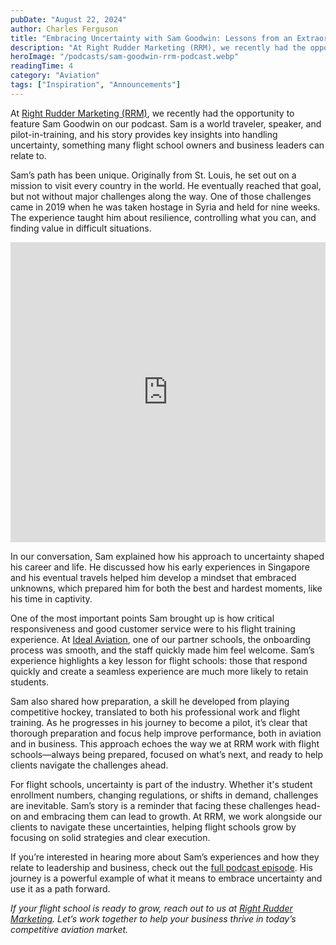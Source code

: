 ```yaml
---
pubDate: "August 22, 2024"
author: Charles Ferguson
title: "Embracing Uncertainty with Sam Goodwin: Lessons from an Extraordinary Journey"
description: "At Right Rudder Marketing (RRM), we recently had the opportunity to feature Sam Goodwin on our podcast. Sam is a world traveler, speaker, and pilot-in-training, and his story provides key insights into handling uncertainty, something many flight school owners and business leaders can relate to."
heroImage: "/podcasts/sam-goodwin-rrm-podcast.webp"
readingTime: 4
category: "Aviation"
tags: ["Inspiration", "Announcements"]
---
```


At [Right Rudder Marketing (RRM)](https://rightruddermarketing.com/schedule-call), we recently had the opportunity to feature Sam Goodwin on our podcast. Sam is a world traveler, speaker, and pilot-in-training, and his story provides key insights into handling uncertainty, something many flight school owners and business leaders can relate to.

Sam’s path has been unique. Originally from St. Louis, he set out on a mission to visit every country in the world. He eventually reached that goal, but not without major challenges along the way. One of those challenges came in 2019 when he was taken hostage in Syria and held for nine weeks. The experience taught him about resilience, controlling what you can, and finding value in difficult situations.

<iframe width="100%" height="480" src="https://www.youtube.com/embed/pu43JUZUTHs?si=VYX2TSL4LbCaGaeq" title="YouTube video player" frameborder="0" allow="accelerometer; autoplay; clipboard-write; encrypted-media; gyroscope; picture-in-picture; web-share" referrerpolicy="strict-origin-when-cross-origin" allowfullscreen></iframe>

In our conversation, Sam explained how his approach to uncertainty shaped his career and life. He discussed how his early experiences in Singapore and his eventual travels helped him develop a mindset that embraced unknowns, which prepared him for both the best and hardest moments, like his time in captivity.

One of the most important points Sam brought up is how critical responsiveness and good customer service were to his flight training experience. At [Ideal Aviation](https://idealaviationstl.com/), one of our partner schools, the onboarding process was smooth, and the staff quickly made him feel welcome. Sam’s experience highlights a key lesson for flight schools: those that respond quickly and create a seamless experience are much more likely to retain students.

Sam also shared how preparation, a skill he developed from playing competitive hockey, translated to both his professional work and flight training. As he progresses in his journey to become a pilot, it’s clear that thorough preparation and focus help improve performance, both in aviation and in business. This approach echoes the way we at RRM work with flight schools—always being prepared, focused on what’s next, and ready to help clients navigate the challenges ahead.

For flight schools, uncertainty is part of the industry. Whether it's student enrollment numbers, changing regulations, or shifts in demand, challenges are inevitable. Sam’s story is a reminder that facing these challenges head-on and embracing them can lead to growth. At RRM, we work alongside our clients to navigate these uncertainties, helping flight schools grow by focusing on solid strategies and clear execution.

If you’re interested in hearing more about Sam’s experiences and how they relate to leadership and business, check out the [full podcast episode](https://youtu.be/pu43JUZUTHs?feature=shared). His journey is a powerful example of what it means to embrace uncertainty and use it as a path forward.

_If your flight school is ready to grow, reach out to us at [Right Rudder Marketing](https://rightruddermarketing.com/schedule-call). Let’s work together to help your business thrive in today’s competitive aviation market._
